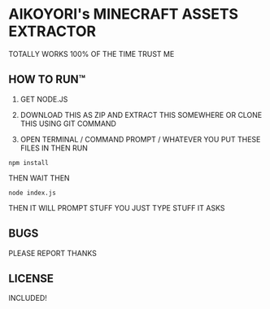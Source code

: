 # AIKOYORI's MINECRAFT ASSETS EXTRACTOR

TOTALLY WORKS 100% OF THE TIME TRUST ME


## HOW TO RUN™

1. GET NODE.JS

2. DOWNLOAD THIS AS ZIP AND EXTRACT THIS SOMEWHERE OR CLONE THIS USING GIT COMMAND

3. OPEN TERMINAL / COMMAND PROMPT / WHATEVER YOU PUT THESE FILES IN THEN RUN

```
npm install
```
THEN WAIT THEN

```
node index.js
```

THEN IT WILL PROMPT STUFF YOU JUST TYPE STUFF IT ASKS

## BUGS

PLEASE REPORT THANKS

## LICENSE

INCLUDED!